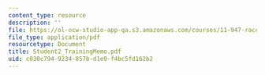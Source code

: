 ```yaml
---
content_type: resource
description: ''
file: https://ol-ocw-studio-app-qa.s3.amazonaws.com/courses/11-947-race-immigration-and-planning-spring-2005/c030c7949234857bd1e9f4bc5fd162b2_Student2_TrainingMemo.pdf
file_type: application/pdf
resourcetype: Document
title: Student2_TrainingMemo.pdf
uid: c030c794-9234-857b-d1e9-f4bc5fd162b2
---
```

